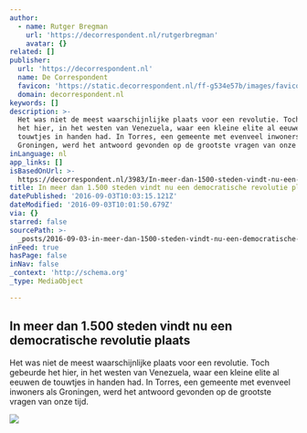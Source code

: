 ```yaml
---
author:
  - name: Rutger Bregman
    url: 'https://decorrespondent.nl/rutgerbregman'
    avatar: {}
related: []
publisher:
  url: 'https://decorrespondent.nl'
  name: De Correspondent
  favicon: 'https://static.decorrespondent.nl/ff-g534e57b/images/favicons/favicon.ico'
  domain: decorrespondent.nl
keywords: []
description: >-
  Het was niet de meest waarschijnlijke plaats voor een revolutie. Toch gebeurde
  het hier, in het westen van Venezuela, waar een kleine elite al eeuwen de
  touwtjes in handen had. In Torres, een gemeente met evenveel inwoners als
  Groningen, werd het antwoord gevonden op de grootste vragen van onze tijd.
inLanguage: nl
app_links: []
isBasedOnUrl: >-
  https://decorrespondent.nl/3983/In-meer-dan-1500-steden-vindt-nu-een-democratische-revolutie-plaats/138507964672-c171907f
title: In meer dan 1.500 steden vindt nu een democratische revolutie plaats
datePublished: '2016-09-03T10:03:15.121Z'
dateModified: '2016-09-03T10:01:50.679Z'
via: {}
starred: false
sourcePath: >-
  _posts/2016-09-03-in-meer-dan-1500-steden-vindt-nu-een-democratische-revoluti.md
inFeed: true
hasPage: false
inNav: false
_context: 'http://schema.org'
_type: MediaObject

---
```

<article style=""><h1>In meer dan 1.500 steden vindt nu een democratische revolutie plaats</h1><p>Het was niet de meest waarschijnlijke plaats voor een revolutie. Toch gebeurde het hier, in het westen van Venezuela, waar een kleine elite al eeuwen de touwtjes in handen had. In Torres, een gemeente met evenveel inwoners als Groningen, werd het antwoord gevonden op de grootste vragen van onze tijd.</p><img src="https://dynamic.decorrespondent.nl/ff-1454906715/media/1920/56b49e797eb7a5431708393.jpg" /></article>